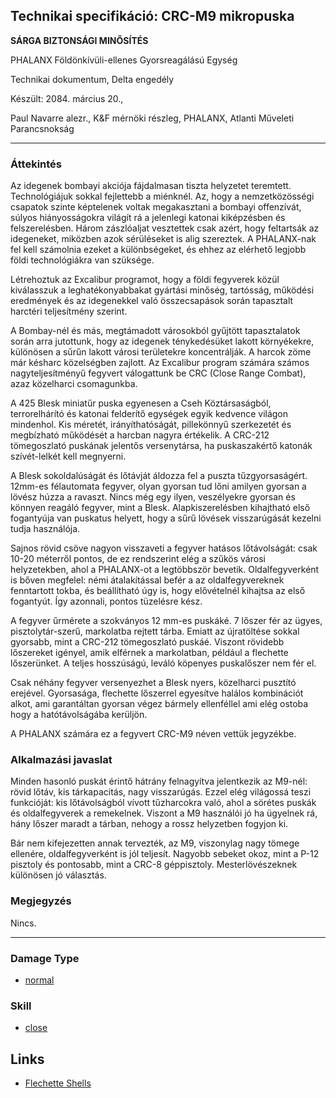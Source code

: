 ## Technikai specifikáció: CRC-M9 mikropuska

**SÁRGA BIZTONSÁGI MINŐSÍTÉS**

PHALANX Földönkívüli-ellenes Gyorsreagálású Egység

Technikai dokumentum, Delta engedély

Készült: 2084. március 20.,

Paul Navarre alezr., K&F mérnöki részleg, PHALANX, Atlanti Műveleti
Parancsnokság

------------------------------------------------------------------------

### Áttekintés

Az idegenek bombayi akciója fájdalmasan tiszta helyzetet teremtett.
Technológiájuk sokkal fejlettebb a miénknél. Az, hogy a nemzetközösségi
csapatok szinte képtelenek voltak megakasztani a bombayi offenzívát,
súlyos hiányosságokra világít rá a jelenlegi katonai kiképzésben és
felszerelésben. Három zászlóaljat vesztettek csak azért, hogy feltartsák
az idegeneket, miközben azok sérüléseket is alig szereztek. A
PHALANX-nak fel kell számolnia ezeket a különbségeket, és ehhez az
elérhető legjobb földi technológiákra van szüksége.

Létrehoztuk az Excalibur programot, hogy a földi fegyverek közül
kiválasszuk a leghatékonyabbakat gyártási minőség, tartósság, működési
eredmények és az idegenekkel való összecsapások során tapasztalt
harctéri teljesítmény szerint.

A Bombay-nél és más, megtámadott városokból gyűjtött tapasztalatok során
arra jutottunk, hogy az idegenek ténykedésüket lakott környékekre,
különösen a sűrűn lakott városi területekre koncentrálják. A harcok zöme
már késharc közelségben zajlott. Az Excalibur program számára számos
nagyteljesítményű fegyvert válogattunk be CRC (Close Range Combat), azaz
közelharci csomagunkba.

A 425 Blesk miniatűr puska egyenesen a Cseh Köztársaságból,
terrorelhárító és katonai felderítő egységek egyik kedvence világon
mindenhol. Kis méretét, irányíthatóságát, pillekönnyű szerkezetét és
megbízható működését a harcban nagyra értékelik. A CRC-212 tömegoszlató
puskának jelentős versenytársa, ha puskaszakértő katonák szívét-lelkét
kell megnyerni.

A Blesk sokoldalúságát és lőtávját áldozza fel a puszta tűzgyorsaságért.
12mm-es félautomata fegyver, olyan gyorsan tud lőni amilyen gyorsan a
lövész húzza a ravaszt. Nincs még egy ilyen, veszélyekre gyorsan és
könnyen reagáló fegyver, mint a Blesk. Alapkiszerelésben kihajtható első
fogantyúja van puskatus helyett, hogy a sűrű lövések visszarúgását
kezelni tudja használója.

Sajnos rövid csöve nagyon visszaveti a fegyver hatásos lőtávolságát:
csak 10-20 méterről pontos, de ez rendszerint elég a szűkös városi
helyzetekben, ahol a PHALANX-ot a legtöbbször bevetik. Oldalfegyverként
is bőven megfelel: némi átalakítással befér a az oldalfegyvereknek
fenntartott tokba, és beállítható úgy is, hogy elővételnél kihajtsa az
első fogantyút. Így azonnali, pontos tüzelésre kész.

A fegyver űrmérete a szokványos 12 mm-es puskáké. 7 lőszer fér az ügyes,
pisztolytár-szerű, markolatba rejtett tárba. Emiatt az újratöltése
sokkal gyorsabb, mint a CRC-212 tömegoszlató puskáé. Viszont rövidebb
lőszereket igényel, amik elférnek a markolatban, például a flechette
lőszerünket. A teljes hosszúságú, leváló köpenyes puskalőszer nem fér
el.

Csak néhány fegyver versenyezhet a Blesk nyers, közelharci pusztító
erejével. Gyorsasága, flechette lőszerrel egyesítve halálos kombinációt
alkot, ami garantáltan gyorsan végez bármely ellenféllel ami elég ostoba
hogy a hatótávolságába kerüljön.

A PHALANX számára ez a fegyvert CRC-M9 néven vettük jegyzékbe.

### Alkalmazási javaslat

Minden hasonló puskát érintő hátrány felnagyítva jelentkezik az M9-nél:
rövid lőtáv, kis tárkapacitás, nagy visszarúgás. Ezzel elég világossá
teszi funkcióját: kis lőtávolságból vívott tűzharcokra való, ahol a
sörétes puskák és oldalfegyverek a remekelnek. Viszont a M9 használói jó
ha ügyelnek rá, hány lőszer maradt a tárban, nehogy a rossz helyzetben
fogyjon ki.

Bár nem kifejezetten annak tervezték, az M9, viszonylag nagy tömege
ellenére, oldalfegyverként is jól teljesít. Nagyobb sebeket okoz, mint a
P-12 pisztoly és pontosabb, mint a CRC-8 géppisztoly. Mesterlövészeknek
különösen jó választás.

### Megjegyzés

Nincs.

------------------------------------------------------------------------

### Damage Type

- [normal](Damage/normal "wikilink")

### Skill

- [close](Skills/close "wikilink")

## Links

- [Flechette Shells](Equipment/Ammunition/Flechette_Shells "wikilink")